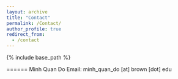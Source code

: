 ```yaml
---
layout: archive
title: "Contact"
permalink: /Contact/
author_profile: true
redirect_from:
  - /contact
---
```


{% include base_path %}

<!-- Contact -->
======
Minh Quan Do
Email: minh_quan_do [at] brown [dot] edu 